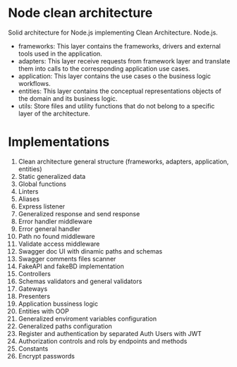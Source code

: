 # Node clean architecture

Solid architecture for Node.js implementing Clean Architecture. Node.js.

- frameworks: This layer contains the frameworks, drivers and external tools used in the application.
- adapters: This layer receive requests from framework layer and translate them into calls to the corresponding application use cases.
- application: This layer contains the use cases o the business logic workflows.
- entities: This layer contains the conceptual representations objects of the domain and its business logic.
- utils: Store files and utility functions that do not belong to a specific layer of the architecture.

# Implementations

1. Clean architecture general structure (frameworks, adapters, application, entities)
2. Static generalized data
3. Global functions
4. Linters
5. Aliases
6. Express listener
7. Generalized response and send response
8. Error handler middleware
9. Error general handler
10. Path no found middleware
11. Validate access middleware
12. Swagger doc UI with dinamic paths and schemas
13. Swagger comments files scanner
14. FakeAPI and fakeBD implementation
15. Controllers
16. Schemas validators and general validators
17. Gateways
18. Presenters
19. Application bussiness logic
20. Entities with OOP
21. Generalized enviroment variables configuration
22. Generalized paths configuration
23. Register and authentication by separated Auth Users with JWT
24. Authorization controls and rols by endpoints and methods
25. Constants
26. Encrypt passwords
